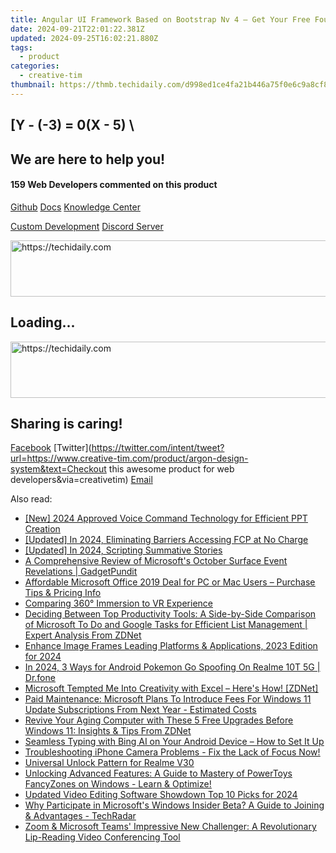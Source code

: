 ```yaml
---
title: Angular UI Framework Based on Bootstrap Nv 4 – Get Your Free Foundation From Creative Tim
date: 2024-09-21T22:01:22.381Z
updated: 2024-09-25T16:02:21.880Z
tags:
  - product
categories:
  - creative-tim
thumbnail: https://thmb.techidaily.com/d998ed1ce4fa21b446a75f0e6c9a8cf84aeb11cbd732d7f1223ebbfd05a07e14.jpg
---
```


## \[Y - (-3) = 0(X - 5) \

## We are here to help you!

#### 159 Web Developers commented on this product

[Github](https://github.com/creativetimofficial/argon-design-system) [Docs](https://tools.techidaily.com/creative-tim/products/) [Knowledge Center](https://tools.techidaily.com/creative-tim/products/) 

[Custom Development](https://tools.techidaily.com/creative-tim/products/) [Discord Server](https://discord.com/invite/FhCJCaHdQa) 

<!-- affiliate ads begin -->
<a href="https://aligracehair.sjv.io/c/5597632/2027195/19272" target="_top" id="2027195">
  <img src="//a.impactradius-go.com/display-ad/19272-2027195" border="0" alt="https://techidaily.com" width="728" height="90"/>
</a>
<img height="0" width="0" src="https://aligracehair.sjv.io/i/5597632/2027195/19272" style="position:absolute;visibility:hidden;" border="0" />
<!-- affiliate ads end -->

## Loading...

<!-- affiliate ads begin -->
<a href="https://appsumo.8odi.net/c/5597632/2100529/7443" target="_top" id="2100529">
  <img src="//a.impactradius-go.com/display-ad/7443-2100529" border="0" alt="https://techidaily.com" width="728" height="90"/>
</a>
<img height="0" width="0" src="https://appsumo.8odi.net/i/5597632/2100529/7443" style="position:absolute;visibility:hidden;" border="0" />
<!-- affiliate ads end -->

## Sharing is caring!

[Facebook](https://www.facebook.com/sharer/sharer.php?u=https://www.creative-tim.com/product/argon-design-system?src=sdkpreparse) [Twitter](https://twitter.com/intent/tweet?url=https://www.creative-tim.com/product/argon-design-system&text=Checkout this awesome product for web developers&via=creativetim) [Email](https://tools.techidaily.com/creative-tim/products/)

<ins class="adsbygoogle"
     style="display:block"
     data-ad-format="autorelaxed"
     data-ad-client="ca-pub-7571918770474297"
     data-ad-slot="1223367746"></ins>

<ins class="adsbygoogle"
     style="display:block"
     data-ad-client="ca-pub-7571918770474297"
     data-ad-slot="8358498916"
     data-ad-format="auto"
     data-full-width-responsive="true"></ins>

<span class="atpl-alsoreadstyle">Also read:</span>
<div><ul>
<li><a href="https://fox-access.techidaily.com/new-2024-approved-voice-command-technology-for-efficient-ppt-creation/"><u>[New] 2024 Approved Voice Command Technology for Efficient PPT Creation</u></a></li>
<li><a href="https://fox-http.techidaily.com/updated-in-2024-eliminating-barriers-accessing-fcp-at-no-charge/"><u>[Updated] In 2024, Eliminating Barriers Accessing FCP at No Charge</u></a></li>
<li><a href="https://youtube-lab.techidaily.com/ed-in-2024-scripting-summative-stories/"><u>[Updated] In 2024, Scripting Summative Stories</u></a></li>
<li><a href="https://win-fantastic.techidaily.com/a-comprehensive-review-of-microsofts-october-surface-event-revelations-gadgetpundit/"><u>A Comprehensive Review of Microsoft's October Surface Event Revelations | GadgetPundit</u></a></li>
<li><a href="https://win-fantastic.techidaily.com/affordable-microsoft-office-2019-deal-for-pc-or-mac-users-purchase-tips-and-pricing-info/"><u>Affordable Microsoft Office 2019 Deal for PC or Mac Users – Purchase Tips & Pricing Info</u></a></li>
<li><a href="https://extra-tips.techidaily.com/comparing-360-immersion-to-vr-experience/"><u>Comparing 360° Immersion to VR Experience</u></a></li>
<li><a href="https://win-fantastic.techidaily.com/deciding-between-top-productivity-tools-a-side-by-side-comparison-of-microsoft-to-do-and-google-tasks-for-efficient-list-management-expert-analysis-from-zdn125/"><u>Deciding Between Top Productivity Tools: A Side-by-Side Comparison of Microsoft To Do and Google Tasks for Efficient List Management | Expert Analysis From ZDNet</u></a></li>
<li><a href="https://fox-cloud.techidaily.com/enhance-image-frames-leading-platforms-and-applications-2023-edition-for-2024/"><u>Enhance Image Frames Leading Platforms & Applications, 2023 Edition for 2024</u></a></li>
<li><a href="https://pokemon-go-android.techidaily.com/in-2024-3-ways-for-android-pokemon-go-spoofing-on-realme-10t-5g-drfone-by-drfone-virtual-android/"><u>In 2024, 3 Ways for Android Pokemon Go Spoofing On Realme 10T 5G | Dr.fone</u></a></li>
<li><a href="https://win-fantastic.techidaily.com/microsoft-tempted-me-into-creativity-with-excel-heres-how-zdnet/"><u>Microsoft Tempted Me Into Creativity with Excel – Here's How! [ZDNet]</u></a></li>
<li><a href="https://win-fantastic.techidaily.com/paid-maintenance-microsoft-plans-to-introduce-fees-for-windows-11-update-subscriptions-from-next-year-estimated-costs/"><u>Paid Maintenance: Microsoft Plans To Introduce Fees For Windows 11 Update Subscriptions From Next Year - Estimated Costs</u></a></li>
<li><a href="https://win-fantastic.techidaily.com/revive-your-aging-computer-with-these-5-free-upgrades-before-windows-11-insights-and-tips-from-zdnet/"><u>Revive Your Aging Computer with These 5 Free Upgrades Before Windows 11: Insights & Tips From ZDNet</u></a></li>
<li><a href="https://tech-hub.techidaily.com/seamless-typing-with-bing-ai-on-your-android-device-how-to-set-it-up/"><u>Seamless Typing with Bing AI on Your Android Device – How to Set It Up</u></a></li>
<li><a href="https://techno-recovery.techidaily.com/troubleshooting-iphone-camera-problems-fix-the-lack-of-focus-now/"><u>Troubleshooting iPhone Camera Problems - Fix the Lack of Focus Now!</u></a></li>
<li><a href="https://easy-unlock-android.techidaily.com/universal-unlock-pattern-for-realme-v30-by-drfone-android/"><u>Universal Unlock Pattern for Realme V30</u></a></li>
<li><a href="https://win-fantastic.techidaily.com/unlocking-advanced-features-a-guide-to-mastery-of-powertoys-fancyzones-on-windows-learn-and-optimize/"><u>Unlocking Advanced Features: A Guide to Mastery of PowerToys FancyZones on Windows - Learn & Optimize!</u></a></li>
<li><a href="https://video-creation-software.techidaily.com/updated-video-editing-software-showdown-top-10-picks-for-2024/"><u>Updated Video Editing Software Showdown Top 10 Picks for 2024</u></a></li>
<li><a href="https://win-fantastic.techidaily.com/why-participate-in-microsofts-windows-insider-beta-a-guide-to-joining-and-advantages-techradar/"><u>Why Participate in Microsoft's Windows Insider Beta? A Guide to Joining & Advantages - TechRadar</u></a></li>
<li><a href="https://win-fantastic.techidaily.com/zoom-and-microsoft-teams-impressive-new-challenger-a-revolutionary-lip-reading-video-conferencing-tool/"><u>Zoom & Microsoft Teams' Impressive New Challenger: A Revolutionary Lip-Reading Video Conferencing Tool</u></a></li>
</ul></div>

